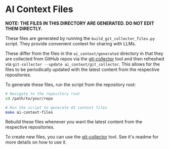 # AI Context Files

**NOTE: THE FILES IN THIS DIRECTORY ARE GENERATED. DO NOT EDIT THEM DIRECTLY.**

These files are generated by running the `build_git_collector_files.py` script. They provide convenient context for sharing with LLMs.

These differ from the files in the `ai_context/generated` directory in that they are collected from GitHub repos via the [git-collector](https://www.npmjs.com/package/git-collector) tool and then refreshed via `git-collector --update ai_context/git_collector`. This allows for the files to be periodically updated with the latest content from the respective repositories.

To generate these files, run the script from the repository root:

```bash
# Navigate to the repository root
cd /path/to/your/repo

# Run the script to generate AI context files
make ai-context-files
```

Rebuild these files whenever you want the latest content from the respective repositories.

To create new files, you can use the [git-collector](https://www.npmjs.com/package/git-collector) tool. See it's readme for more details on how to use it.
